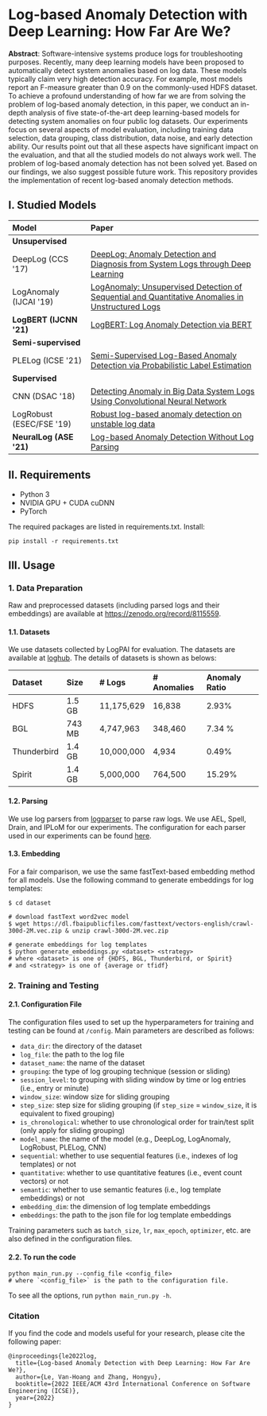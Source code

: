 # Log-based Anomaly Detection with Deep Learning: How Far Are We?

**Abstract**: Software-intensive systems produce logs for troubleshooting purposes. Recently, many deep learning models
have been proposed to automatically detect system anomalies based on log data. These models typically claim very high
detection accuracy. For example, most models report an F-measure greater than 0.9 on the commonly-used HDFS dataset. To
achieve a profound understanding of how far we are from solving the problem of log-based anomaly detection, in this
paper, we conduct an in-depth analysis of five state-of-the-art deep learning-based models for detecting system
anomalies on four public log datasets. Our experiments focus on several aspects of model evaluation, including training
data selection, data grouping, class distribution, data noise, and early detection ability. Our results point out that
all these aspects have significant impact on the evaluation, and that all the studied models do not always work well.
The problem of log-based anomaly detection has not been solved yet. Based on our findings, we also suggest possible
future work.
This repository provides the implementation of recent log-based anomaly detection methods.

## I. Studied Models

| Model                        | Paper                                                                                                                                          |
|:-----------------------------|:-----------------------------------------------------------------------------------------------------------------------------------------------|
| **Unsupervised**             |                                                                                                                                                |
| DeepLog (CCS '17)            | [DeepLog: Anomaly Detection and Diagnosis from System Logs through Deep Learning](https://dl.acm.org/doi/abs/10.1145/3133956.3134015)          |
| LogAnomaly (IJCAI '19)       | [LogAnomaly: Unsupervised Detection of Sequential and Quantitative Anomalies in Unstructured Logs](https://www.ijcai.org/proceedings/2019/658) |
| __LogBERT (IJCNN '21)__ | [LogBERT: Log Anomaly Detection via BERT](https://ieeexplore.ieee.org/abstract/document/9534113)                                               |
| **Semi-supervised**          |                                                                                                                                                |
| PLELog (ICSE '21)            | [Semi-Supervised Log-Based Anomaly Detection via Probabilistic Label Estimation](https://ieeexplore.ieee.org/document/9401970/)                |
| **Supervised**               |                                                                                                                                                |
| CNN (DSAC '18)               | [Detecting Anomaly in Big Data System Logs Using Convolutional Neural Network](https://ieeexplore.ieee.org/document/8511880)                   |
| LogRobust (ESEC/FSE '19)     | [Robust log-based anomaly detection on unstable log data](https://dl.acm.org/doi/10.1145/3338906.3338931)                                      |
| __NeuralLog (ASE '21)__          | [Log-based Anomaly Detection Without Log Parsing](https://ieeexplore.ieee.org/document/9678773)                                                |

## II. Requirements

- Python 3
- NVIDIA GPU + CUDA cuDNN
- PyTorch

The required packages are listed in requirements.txt. Install:

```
pip install -r requirements.txt
```

## III. Usage

### 1. Data Preparation

Raw and preprocessed datasets (including parsed logs and their embeddings) are available
at https://zenodo.org/record/8115559.

#### 1.1. Datasets

We use datasets collected by LogPAI for evaluation. The datasets are available
at [loghub](https://github.com/logpai/loghub).
The details of datasets is shown as belows:

| **Dataset**  | **Size** | **# Logs** | **# Anomalies** | **Anomaly Ratio** |
|:-------------|:---------|:-----------|:----------------|:------------------|
| HDFS         | 1.5  GB  | 11,175,629 | 16,838          | 2.93%             |
| BGL          | 743 MB   | 4,747,963  | 348,460         | 7.34 %            |
| Thunderbird  | 1.4 GB   | 10,000,000 | 4,934           | 0.49%             |
| Spirit       | 1.4 GB   | 5,000,000  | 764,500         | 15.29%            |

#### 1.2. Parsing

We use log parsers from [logparser](https://github.com/logpai/logparser) to parse raw logs.
We use AEL, Spell, Drain, and IPLoM for our experiments.
The configuration for each parser used in our experiments can be found [here](docs/PARSING.md).

#### 1.3. Embedding
For a fair comparison, we use the same fastText-based embedding method for all models.
Use the following command to generate embeddings for log templates:

```shell
$ cd dataset

# download fastText word2vec model
$ wget https://dl.fbaipublicfiles.com/fasttext/vectors-english/crawl-300d-2M.vec.zip & unzip crawl-300d-2M.vec.zip

# generate embeddings for log templates
$ python generate_embeddings.py <dataset> <strategy>
# where <dataset> is one of {HDFS, BGL, Thunderbird, or Spirit}
# and <strategy> is one of {average or tfidf}
```

### 2. Training and Testing
#### 2.1. Configuration File
The configuration files used to set up the hyperparameters for training and testing can be found at `/config`.
Main parameters are described as follows:

- `data_dir`: the directory of the dataset
- `log_file`: the path to the log file
- `dataset_name`: the name of the dataset
- `grouping`: the type of log grouping technique (session or sliding)
- `session_level`: to grouping with sliding window by time or log entries (i.e., entry or minute)
- `window_size`: window size for sliding grouping
- `step_size`: step size for sliding grouping (if `step_size` = `window_size`, it is equivalent to fixed grouping)
- `is_chronological`: whether to use chronological order for train/test split (only apply for sliding grouping)
- `model_name`: the name of the model (e.g., DeepLog, LogAnomaly, LogRobust, PLELog, CNN)
- `sequential`: whether to use sequential features (i.e., indexes of log templates) or not
- `quantitative`: whether to use quantitative features (i.e., event count vectors) or not
- `semantic`: whether to use semantic features (i.e., log template embeddings) or not
- `embedding_dim`: the dimension of log template embeddings
- `embeddings`: the path to the json file for log template embeddings

Training parameters such as `batch_size`, `lr`, `max_epoch`, `optimizer`, etc. are also defined in the configuration files.

#### 2.2. To run the code
```shell
python main_run.py --config_file <config_file>
# where `<config_file>` is the path to the configuration file.
```

To see all the options, run `python main_run.py -h`.


### Citation

If you find the code and models useful for your research, please cite the following paper:

```
@inproceedings{le2022log,
  title={Log-based Anomaly Detection with Deep Learning: How Far Are We?},
  author={Le, Van-Hoang and Zhang, Hongyu},
  booktitle={2022 IEEE/ACM 43rd International Conference on Software Engineering (ICSE)},
  year={2022}
}
```
